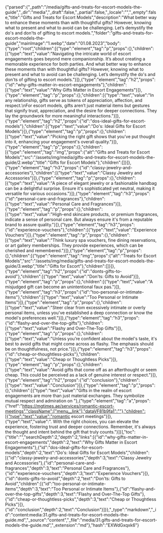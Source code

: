 {"parsed":{"_path":"/media/gifts-and-treats-for-escort-models-the-guide","_dir":"media","_draft":false,"_partial":false,"_locale":"","_empty":false,"title":"Gifts and Treats for Escort Models","description":"What better way to enhance these moments than with thoughtful gifts? However, knowing what to present and what to avoid can be challenging. Let’s demystify the do's and don'ts of gifting to escort models.","folder":"gifts-and-treats-for-escort-models-the-guide","mainImage":"1.webp","date":"01.08.2023","body":{"type":"root","children":[{"type":"element","tag":"p","props":{},"children":[{"type":"text","value":"Navigating the intricate world of escort engagements goes beyond mere companionship. It’s about creating a memorable experience for both parties. And what better way to enhance these moments than with thoughtful gifts? However, knowing what to present and what to avoid can be challenging. Let’s demystify the do's and don'ts of gifting to escort models."}]},{"type":"element","tag":"h2","props":{"id":"why-gifts-matter-in-escort-engagements"},"children":[{"type":"text","value":"Why Gifts Matter in Escort Engagements"}]},{"type":"element","tag":"p","props":{},"children":[{"type":"text","value":"In any relationship, gifts serve as tokens of appreciation, affection, and respect.\nFor escort models, gifts aren’t just material items but gestures that signify trust, appreciation, and the desire for deeper connections. They lay the groundwork for more meaningful interactions."}]},{"type":"element","tag":"h2","props":{"id":"dos-ideal-gifts-for-escort-models"},"children":[{"type":"text","value":"Do's: Ideal Gifts for Escort Models"}]},{"type":"element","tag":"p","props":{},"children":[{"type":"text","value":"Picking the right gift shows that you’ve put thought into it, enhancing your engagement's overall quality."}]},{"type":"element","tag":"p","props":{},"children":[{"type":"element","tag":"img","props":{"alt":"Gifts and Treats for Escort Models","src":"/assets/img/media/gifts-and-treats-for-escort-models-the-guide/2.webp","title":"Gifts for Escort Models"},"children":[]}]},{"type":"element","tag":"h3","props":{"id":"classy-jewelry-and-accessories"},"children":[{"type":"text","value":"Classy Jewelry and Accessories"}]},{"type":"element","tag":"p","props":{},"children":[{"type":"text","value":"A piece of elegant jewelry or a fashionable handbag can be a delightful surprise. Ensure it's sophisticated yet neutral, making it versatile for various occasions."}]},{"type":"element","tag":"h3","props":{"id":"personal-care-and-fragrances"},"children":[{"type":"text","value":"Personal Care and Fragrances"}]},{"type":"element","tag":"p","props":{},"children":[{"type":"text","value":"High-end skincare products, or premium fragrances, indicate a sense of personal care. But always ensure it's from a reputable brand to assure quality."}]},{"type":"element","tag":"h3","props":{"id":"experience-vouchers"},"children":[{"type":"text","value":"Experience Vouchers"}]},{"type":"element","tag":"p","props":{},"children":[{"type":"text","value":"Think luxury spa vouchers, fine dining reservations, or art gallery memberships. They provide experiences, which can be cherished and remembered."}]},{"type":"element","tag":"p","props":{},"children":[{"type":"element","tag":"img","props":{"alt":"Treats for Escort Models","src":"/assets/img/media/gifts-and-treats-for-escort-models-the-guide/3.webp","title":"Gifts for Escort"},"children":[]}]},{"type":"element","tag":"h2","props":{"id":"donts-gifts-to-avoid"},"children":[{"type":"text","value":"Don'ts: Gifts to Avoid"}]},{"type":"element","tag":"p","props":{},"children":[{"type":"text","value":"A misjudged gift can become an unintentional faux pas."}]},{"type":"element","tag":"h3","props":{"id":"too-personal-or-intimate-items"},"children":[{"type":"text","value":"Too Personal or Intimate Items"}]},{"type":"element","tag":"p","props":{},"children":[{"type":"text","value":"Steer clear from excessively intimate or overly personal items, unless you've established a deep connection or know the model's preferences well."}]},{"type":"element","tag":"h3","props":{"id":"flashy-and-over-the-top-gifts"},"children":[{"type":"text","value":"Flashy and Over-The-Top Gifts"}]},{"type":"element","tag":"p","props":{},"children":[{"type":"text","value":"Unless you’re confident about the model's taste, it's best to avoid gifts that might come across as flashy. The emphasis should be on thoughtfulness, not price."}]},{"type":"element","tag":"h3","props":{"id":"cheap-or-thoughtless-picks"},"children":[{"type":"text","value":"Cheap or Thoughtless Picks"}]},{"type":"element","tag":"p","props":{},"children":[{"type":"text","value":"Avoid gifts that come off as an afterthought or seem cheap. This could be perceived as a lack of genuine interest or respect."}]},{"type":"element","tag":"h2","props":{"id":"conclusion"},"children":[{"type":"text","value":"Conclusion"}]},{"type":"element","tag":"p","props":{},"children":[{"type":"text","value":"Gifts in the realm of escort engagements are more than just material exchanges. They symbolize mutual respect and admiration on "},{"type":"element","tag":"a","props":{"href":"https://mgtimes.ae/services/romantic-escort-meetings","className":["menu__link"],"dataVF81b9fa1":""},"children":[{"type":"text","value":"romantic escort meetings"}]},{"type":"text","value":". With the right choices, you can elevate the experience, fostering trust and deeper connections. Remember, it's always the thought and intent behind the gift that truly counts."}]}],"toc":{"title":"","searchDepth":2,"depth":2,"links":[{"id":"why-gifts-matter-in-escort-engagements","depth":2,"text":"Why Gifts Matter in Escort Engagements"},{"id":"dos-ideal-gifts-for-escort-models","depth":2,"text":"Do's: Ideal Gifts for Escort Models","children":[{"id":"classy-jewelry-and-accessories","depth":3,"text":"Classy Jewelry and Accessories"},{"id":"personal-care-and-fragrances","depth":3,"text":"Personal Care and Fragrances"},{"id":"experience-vouchers","depth":3,"text":"Experience Vouchers"}]},{"id":"donts-gifts-to-avoid","depth":2,"text":"Don'ts: Gifts to Avoid","children":[{"id":"too-personal-or-intimate-items","depth":3,"text":"Too Personal or Intimate Items"},{"id":"flashy-and-over-the-top-gifts","depth":3,"text":"Flashy and Over-The-Top Gifts"},{"id":"cheap-or-thoughtless-picks","depth":3,"text":"Cheap or Thoughtless Picks"}]},{"id":"conclusion","depth":2,"text":"Conclusion"}]}},"_type":"markdown","_id":"content:media:31.gifts-and-treats-for-escort-models-the-guide.md","_source":"content","_file":"media/31.gifts-and-treats-for-escort-models-the-guide.md","_extension":"md"},"hash":"EXWdGxqxk6"}